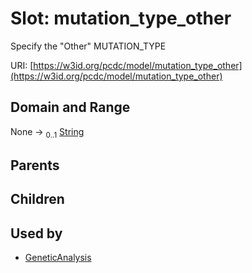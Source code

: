 
# Slot: mutation_type_other


Specify the "Other" MUTATION_TYPE

URI: [https://w3id.org/pcdc/model/mutation_type_other](https://w3id.org/pcdc/model/mutation_type_other)


## Domain and Range

None &#8594;  <sub>0..1</sub> [String](types/String.md)

## Parents


## Children


## Used by

 * [GeneticAnalysis](GeneticAnalysis.md)

